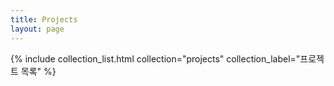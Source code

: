 ```yaml
---
title: Projects
layout: page
---
```


{% include collection_list.html collection="projects" collection_label="프로젝트 목록" %}